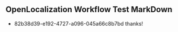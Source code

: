 ## OpenLocalization Workflow Test MarkDown
* 82b38d39-e192-4727-a096-045a66c8b7bd thanks!

<!--HONumber=Jul16_HO3-->


